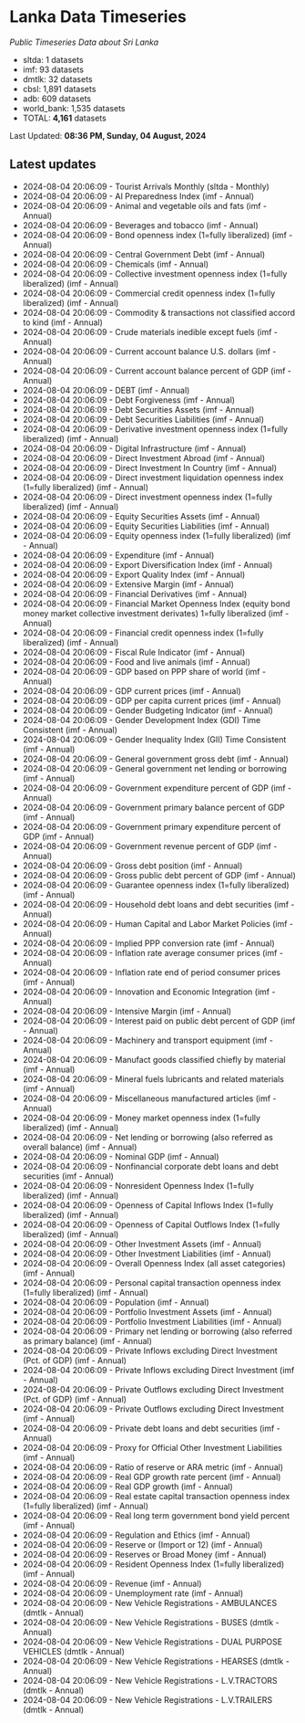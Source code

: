 # Lanka Data Timeseries
*Public Timeseries Data about Sri Lanka*

* sltda: 1 datasets
* imf: 93 datasets
* dmtlk: 32 datasets
* cbsl: 1,891 datasets
* adb: 609 datasets
* world_bank: 1,535 datasets
* TOTAL: **4,161** datasets

Last Updated: **08:36 PM, Sunday, 04 August, 2024**

## Latest updates

* 2024-08-04 20:06:09 - Tourist Arrivals Monthly (sltda - Monthly)
* 2024-08-04 20:06:09 - AI Preparedness Index (imf - Annual)
* 2024-08-04 20:06:09 - Animal and vegetable oils and fats (imf - Annual)
* 2024-08-04 20:06:09 - Beverages and tobacco (imf - Annual)
* 2024-08-04 20:06:09 - Bond openness index (1=fully liberalized) (imf - Annual)
* 2024-08-04 20:06:09 - Central Government Debt (imf - Annual)
* 2024-08-04 20:06:09 - Chemicals (imf - Annual)
* 2024-08-04 20:06:09 - Collective investment openness index (1=fully liberalized) (imf - Annual)
* 2024-08-04 20:06:09 - Commercial credit openness index (1=fully liberalized) (imf - Annual)
* 2024-08-04 20:06:09 - Commodity & transactions not classified accord to kind (imf - Annual)
* 2024-08-04 20:06:09 - Crude materials inedible except fuels (imf - Annual)
* 2024-08-04 20:06:09 - Current account balance U.S. dollars (imf - Annual)
* 2024-08-04 20:06:09 - Current account balance percent of GDP (imf - Annual)
* 2024-08-04 20:06:09 - DEBT (imf - Annual)
* 2024-08-04 20:06:09 - Debt Forgiveness (imf - Annual)
* 2024-08-04 20:06:09 - Debt Securities Assets (imf - Annual)
* 2024-08-04 20:06:09 - Debt Securities Liabilities (imf - Annual)
* 2024-08-04 20:06:09 - Derivative investment openness index (1=fully liberalized) (imf - Annual)
* 2024-08-04 20:06:09 - Digital Infrastructure (imf - Annual)
* 2024-08-04 20:06:09 - Direct Investment Abroad (imf - Annual)
* 2024-08-04 20:06:09 - Direct Investment In Country (imf - Annual)
* 2024-08-04 20:06:09 - Direct investment liquidation openness index (1=fully liberalized) (imf - Annual)
* 2024-08-04 20:06:09 - Direct investment openness index (1=fully liberalized) (imf - Annual)
* 2024-08-04 20:06:09 - Equity Securities Assets (imf - Annual)
* 2024-08-04 20:06:09 - Equity Securities Liabilities (imf - Annual)
* 2024-08-04 20:06:09 - Equity openness index (1=fully liberalized) (imf - Annual)
* 2024-08-04 20:06:09 - Expenditure (imf - Annual)
* 2024-08-04 20:06:09 - Export Diversification Index (imf - Annual)
* 2024-08-04 20:06:09 - Export Quality Index (imf - Annual)
* 2024-08-04 20:06:09 - Extensive Margin (imf - Annual)
* 2024-08-04 20:06:09 - Financial Derivatives (imf - Annual)
* 2024-08-04 20:06:09 - Financial Market Openness Index (equity bond money market collective investment derivates) 1=fully liberalized (imf - Annual)
* 2024-08-04 20:06:09 - Financial credit openness index (1=fully liberalized) (imf - Annual)
* 2024-08-04 20:06:09 - Fiscal Rule Indicator (imf - Annual)
* 2024-08-04 20:06:09 - Food and live animals (imf - Annual)
* 2024-08-04 20:06:09 - GDP based on PPP share of world (imf - Annual)
* 2024-08-04 20:06:09 - GDP current prices (imf - Annual)
* 2024-08-04 20:06:09 - GDP per capita current prices (imf - Annual)
* 2024-08-04 20:06:09 - Gender Budgeting Indicator (imf - Annual)
* 2024-08-04 20:06:09 - Gender Development Index (GDI) Time Consistent (imf - Annual)
* 2024-08-04 20:06:09 - Gender Inequality Index (GII) Time Consistent (imf - Annual)
* 2024-08-04 20:06:09 - General government gross debt (imf - Annual)
* 2024-08-04 20:06:09 - General government net lending or borrowing (imf - Annual)
* 2024-08-04 20:06:09 - Government expenditure percent of GDP (imf - Annual)
* 2024-08-04 20:06:09 - Government primary balance percent of GDP (imf - Annual)
* 2024-08-04 20:06:09 - Government primary expenditure percent of GDP (imf - Annual)
* 2024-08-04 20:06:09 - Government revenue percent of GDP (imf - Annual)
* 2024-08-04 20:06:09 - Gross debt position (imf - Annual)
* 2024-08-04 20:06:09 - Gross public debt percent of GDP (imf - Annual)
* 2024-08-04 20:06:09 - Guarantee openness index (1=fully liberalized) (imf - Annual)
* 2024-08-04 20:06:09 - Household debt loans and debt securities (imf - Annual)
* 2024-08-04 20:06:09 - Human Capital and Labor Market Policies (imf - Annual)
* 2024-08-04 20:06:09 - Implied PPP conversion rate (imf - Annual)
* 2024-08-04 20:06:09 - Inflation rate average consumer prices (imf - Annual)
* 2024-08-04 20:06:09 - Inflation rate end of period consumer prices (imf - Annual)
* 2024-08-04 20:06:09 - Innovation and Economic Integration (imf - Annual)
* 2024-08-04 20:06:09 - Intensive Margin (imf - Annual)
* 2024-08-04 20:06:09 - Interest paid on public debt percent of GDP (imf - Annual)
* 2024-08-04 20:06:09 - Machinery and transport equipment (imf - Annual)
* 2024-08-04 20:06:09 - Manufact goods classified chiefly by material (imf - Annual)
* 2024-08-04 20:06:09 - Mineral fuels lubricants and related materials (imf - Annual)
* 2024-08-04 20:06:09 - Miscellaneous manufactured articles (imf - Annual)
* 2024-08-04 20:06:09 - Money market openness index (1=fully liberalized) (imf - Annual)
* 2024-08-04 20:06:09 - Net lending or borrowing (also referred as overall balance) (imf - Annual)
* 2024-08-04 20:06:09 - Nominal GDP (imf - Annual)
* 2024-08-04 20:06:09 - Nonfinancial corporate debt loans and debt securities (imf - Annual)
* 2024-08-04 20:06:09 - Nonresident Openness Index (1=fully liberalized) (imf - Annual)
* 2024-08-04 20:06:09 - Openness of Capital Inflows Index (1=fully liberalized) (imf - Annual)
* 2024-08-04 20:06:09 - Openness of Capital Outflows Index (1=fully liberalized) (imf - Annual)
* 2024-08-04 20:06:09 - Other Investment Assets (imf - Annual)
* 2024-08-04 20:06:09 - Other Investment Liabilities (imf - Annual)
* 2024-08-04 20:06:09 - Overall Openness Index (all asset categories) (imf - Annual)
* 2024-08-04 20:06:09 - Personal capital transaction openness index (1=fully liberalized) (imf - Annual)
* 2024-08-04 20:06:09 - Population (imf - Annual)
* 2024-08-04 20:06:09 - Portfolio Investment Assets (imf - Annual)
* 2024-08-04 20:06:09 - Portfolio Investment Liabilities (imf - Annual)
* 2024-08-04 20:06:09 - Primary net lending or borrowing (also referred as primary balance) (imf - Annual)
* 2024-08-04 20:06:09 - Private Inflows excluding Direct Investment (Pct. of GDP) (imf - Annual)
* 2024-08-04 20:06:09 - Private Inflows excluding Direct Investment (imf - Annual)
* 2024-08-04 20:06:09 - Private Outflows excluding Direct Investment (Pct. of GDP) (imf - Annual)
* 2024-08-04 20:06:09 - Private Outflows excluding Direct Investment (imf - Annual)
* 2024-08-04 20:06:09 - Private debt loans and debt securities (imf - Annual)
* 2024-08-04 20:06:09 - Proxy for Official Other Investment Liabilities (imf - Annual)
* 2024-08-04 20:06:09 - Ratio of reserve or ARA metric (imf - Annual)
* 2024-08-04 20:06:09 - Real GDP growth rate percent (imf - Annual)
* 2024-08-04 20:06:09 - Real GDP growth (imf - Annual)
* 2024-08-04 20:06:09 - Real estate capital transaction openness index (1=fully liberalized) (imf - Annual)
* 2024-08-04 20:06:09 - Real long term government bond yield percent (imf - Annual)
* 2024-08-04 20:06:09 - Regulation and Ethics (imf - Annual)
* 2024-08-04 20:06:09 - Reserve or (Import or 12) (imf - Annual)
* 2024-08-04 20:06:09 - Reserves or Broad Money (imf - Annual)
* 2024-08-04 20:06:09 - Resident Openness Index (1=fully liberalized) (imf - Annual)
* 2024-08-04 20:06:09 - Revenue (imf - Annual)
* 2024-08-04 20:06:09 - Unemployment rate (imf - Annual)
* 2024-08-04 20:06:09 - New Vehicle Registrations - AMBULANCES (dmtlk - Annual)
* 2024-08-04 20:06:09 - New Vehicle Registrations - BUSES (dmtlk - Annual)
* 2024-08-04 20:06:09 - New Vehicle Registrations - DUAL PURPOSE VEHICLES (dmtlk - Annual)
* 2024-08-04 20:06:09 - New Vehicle Registrations - HEARSES (dmtlk - Annual)
* 2024-08-04 20:06:09 - New Vehicle Registrations - L.V.TRACTORS (dmtlk - Annual)
* 2024-08-04 20:06:09 - New Vehicle Registrations - L.V.TRAILERS (dmtlk - Annual)